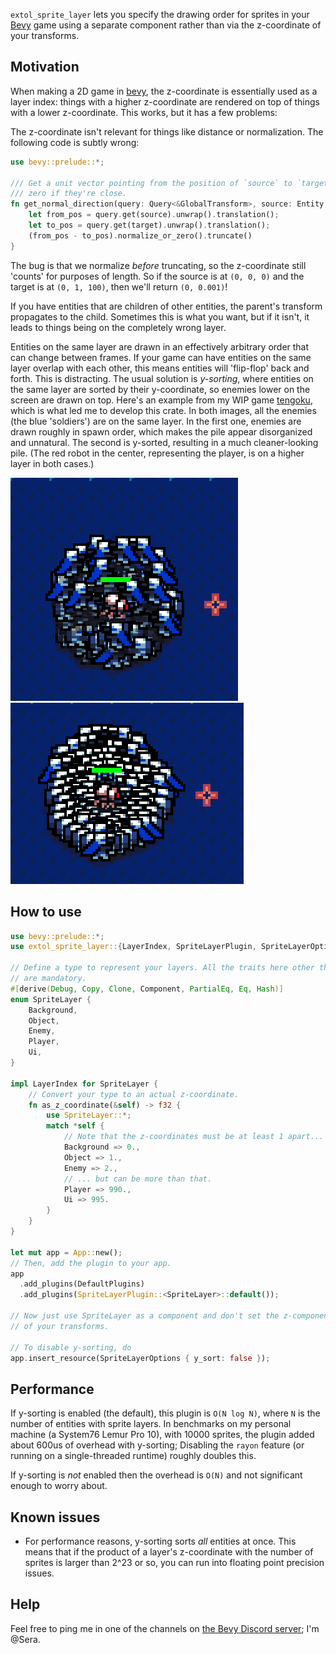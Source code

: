 `extol_sprite_layer` lets you specify the drawing order for sprites in your [Bevy](https://bevyengine.org/) game using a separate component rather than via the z-coordinate of your transforms.

## Motivation

When making a 2D game in [bevy](https://bevyengine.org/), the z-coordinate is essentially used as a layer index: things with a higher z-coordinate are rendered on top of things with a lower z-coordinate. This works, but it has a few problems:

The z-coordinate isn't relevant for things like distance or normalization. The following code is subtly wrong:

```rust
use bevy::prelude::*;

/// Get a unit vector pointing from the position of `source` to `target`, or
/// zero if they're close.
fn get_normal_direction(query: Query<&GlobalTransform>, source: Entity, target: Entity) -> Vec2 {
    let from_pos = query.get(source).unwrap().translation();
    let to_pos = query.get(target).unwrap().translation();
    (from_pos - to_pos).normalize_or_zero().truncate()
}
```

The bug is that we normalize *before* truncating, so the z-coordinate still 'counts' for purposes of length. So if the source is at `(0, 0, 0)` and the target is at `(0, 1, 100)`, then we'll return `(0, 0.001)`!
 
If you have entities that are children of other entities, the parent's transform propagates to the child. Sometimes this is what you want, but if it isn't, it leads to things being on the completely wrong layer.

Entities on the same layer are drawn in an effectively arbitrary order that can change between frames. If your game can have entities on the same layer overlap with each other, this means entities will 'flip-flop' back and forth. This is distracting. The usual solution is *y-sorting*, where entities on the same layer are sorted by their y-coordinate, so enemies lower on the screen are drawn on top. Here's an example from my WIP game [tengoku](https://codeberg.org/ext0l/tengoku), which is what led me to develop this crate. In both images, all the enemies (the blue 'soldiers') are on the same layer. In the first one, enemies are drawn roughly in spawn order, which makes the pile appear disorganized and unnatural. The second is y-sorted, resulting in a much cleaner-looking pile. (The red robot in the center, representing the player, is on a higher layer in both cases.)

![non-y-sorted enemies piled up in a disorderly way](./docs/before.png)
![y-sorted enemies in a much cleaner pile](./docs/after.png)

## How to use

```rust
use bevy::prelude::*;
use extol_sprite_layer::{LayerIndex, SpriteLayerPlugin, SpriteLayerOptions};

// Define a type to represent your layers. All the traits here other than Copy
// are mandatory.
#[derive(Debug, Copy, Clone, Component, PartialEq, Eq, Hash)]
enum SpriteLayer {
    Background,
    Object,
    Enemy,
    Player,
    Ui,
}

impl LayerIndex for SpriteLayer {
    // Convert your type to an actual z-coordinate.
    fn as_z_coordinate(&self) -> f32 {
        use SpriteLayer::*;
        match *self {
            // Note that the z-coordinates must be at least 1 apart...
            Background => 0.,
            Object => 1.,
            Enemy => 2.,
            // ... but can be more than that.
            Player => 990.,
            Ui => 995.
        }
    }
}

let mut app = App::new();
// Then, add the plugin to your app.
app
  .add_plugins(DefaultPlugins)
  .add_plugins(SpriteLayerPlugin::<SpriteLayer>::default());

// Now just use SpriteLayer as a component and don't set the z-component on any
// of your transforms.

// To disable y-sorting, do
app.insert_resource(SpriteLayerOptions { y_sort: false });
```

## Performance

If y-sorting is enabled (the default), this plugin is `O(N log N)`, where `N` is the number of entities with sprite layers. In benchmarks on my personal machine (a System76 Lemur Pro 10), with 10000 sprites, the plugin added about 600us of overhead with y-sorting; Disabling the `rayon` feature (or running on a single-threaded runtime) roughly doubles this.

If y-sorting is *not* enabled then the overhead is `O(N)` and not significant enough to worry about.

## Known issues

- For performance reasons, y-sorting sorts *all* entities at once. This means that if the product of a layer's z-coordinate with the number of sprites is larger than 2^23 or so, you can run into floating point precision issues.

## Help

Feel free to ping me in one of the channels on [the Bevy Discord server](https://discord.com/invite/bevy); I'm @Sera.
